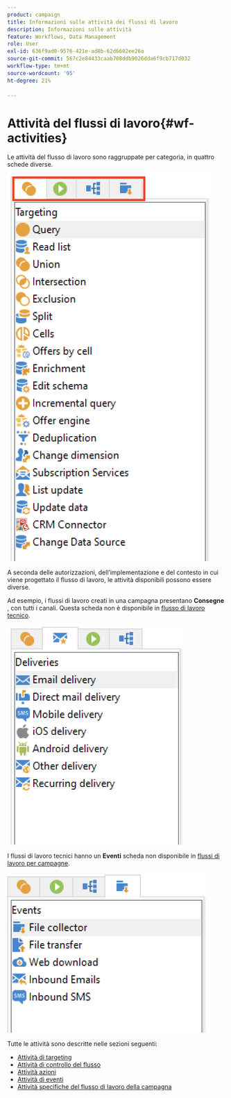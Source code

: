 ```yaml
---
product: campaign
title: Informazioni sulle attività dei flussi di lavoro
description: Informazioni sulle attività
feature: Workflows, Data Management
role: User
exl-id: 636f9ad0-9576-421e-ad8b-62d6602ee26a
source-git-commit: 567c2e84433caab708ddb9026dda6f9cb717d032
workflow-type: tm+mt
source-wordcount: '95'
ht-degree: 21%

---
```


# Attività del flussi di lavoro{#wf-activities}

Le attività del flusso di lavoro sono raggruppate per categoria, in quattro schede diverse.

![](assets/wf-activity-tabs.png)

A seconda delle autorizzazioni, dell’implementazione e del contesto in cui viene progettato il flusso di lavoro, le attività disponibili possono essere diverse.

Ad esempio, i flussi di lavoro creati in una campagna presentano **Consegne** , con tutti i canali. Questa scheda non è disponibile in [flusso di lavoro tecnico](technical-workflows.md).

![](assets/campaign-wf-activities.png)

I flussi di lavoro tecnici hanno un **Eventi** scheda non disponibile in [flussi di lavoro per campagne](campaign-workflows.md).

![](assets/tech-wf-activities.png)

Tutte le attività sono descritte nelle sezioni seguenti:

* [Attività di targeting](targeting-activities.md)
* [Attività di controllo del flusso](flow-control-activities.md)
* [Attività azioni](action-activities.md)
* [Attività di eventi](event-activities.md)
* [Attività specifiche del flusso di lavoro della campagna](../campaigns/marketing-campaign-deliveries.md)
